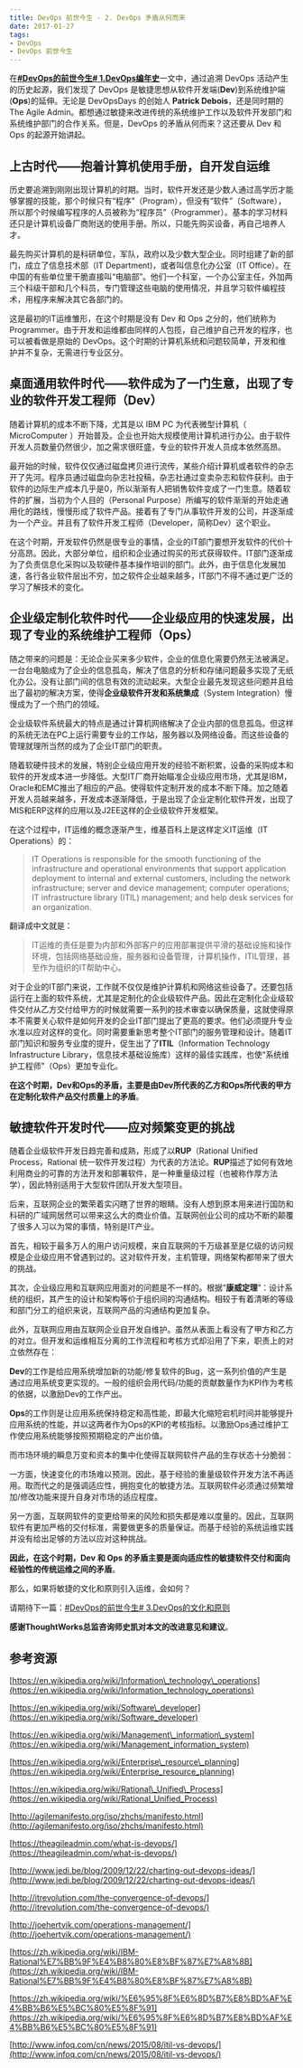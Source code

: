 ```yaml
---
title: DevOps 前世今生 - 2. DevOps 矛盾从何而来
date: 2017-01-27
tags:
- DevOps
- DevOps 前世今生
---
```


在[**#DevOps的前世今生# 1.DevOps编年史**](/blog/2016-11-27-devops-annals)一文中，通过追溯 DevOps 活动产生的历史起源，我们发现了 DevOps 是敏捷思想从软件开发端(**Dev**)到系统维护端(**Ops**)的延伸。无论是 DevOpsDays 的创始人 **Patrick Debois**，还是同时期的 The Agile Admin。都想通过敏捷来改进传统的系统维护工作以及软件开发部门和系统维护部门的合作关系。但是，DevOps 的矛盾从何而来？这还要从 Dev 和 Ops 的起源开始讲起。

## 上古时代——抱着计算机使用手册，自开发自运维

历史要追溯到刚刚出现计算机的时期。当时，软件开发还是少数人通过高学历才能够掌握的技能，那个时候只有“程序”（Program），但没有“软件”（Software），所以那个时候编写程序的人员被称为“程序员”（Programmer）。基本的学习材料还只是计算机设备厂商附送的使用手册。所以，只能先购买设备，再自己培养人才。

最先购买计算机的是科研单位，军队，政府以及少数大型企业。同时组建了新的部门，成立了信息技术部（IT Department)，或者叫信息化办公室（IT Office）。在中国的有些单位里干脆直接叫“电脑部”。他们一个科室，一个办公室主任，外加两三个科级干部和几个科员，专门管理这些电脑的使用情况，并且学习软件编程技术，用程序来解决其它各部门的。

这是最初的IT运维雏形，在这个时期是没有 Dev 和 Ops 之分的，他们统称为 Programmer。由于开发和运维都由同样的人包揽，自己维护自己开发的程序，也可以被看做是原始的 DevOps。这个时期的计算机系统和问题较简单，开发和维护并不复杂，无需进行专业区分。

## 桌面通用软件时代——软件成为了一门生意，出现了专业的软件开发工程师（**Dev**）

随着计算机的成本不断下降，尤其是以 IBM PC 为代表微型计算机（ MicroComputer ）开始普及。企业也开始大规模使用计算机进行办公。由于软件开发人员数量仍然很少，加之需求很旺盛，专业的软件开发人员成本依然高昂。

最开始的时候，软件仅仅通过磁盘拷贝进行流传，某些介绍计算机或者软件的杂志开了先河。程序员通过磁盘向杂志社投稿，杂志社通过变卖杂志和软件获利。由于软件的边际生产成本几乎是0，所以渐渐有人把销售软件变成了一门生意。随着软件的扩展，当初为个人目的（Personal
Purpose）所编写的软件渐渐的开始走通用化的路线，慢慢形成了软件产品。接着有了专门从事软件开发的公司，并逐渐成为一个产业。并且有了软件开发工程师（Developer，简称Dev）这个职业。

在这个时期，开发软件仍然是很专业的事情，企业的IT部门要想开发软件的代价十分高昂。因此，大部分单位，组织和企业通过购买的形式获得软件。IT部门逐渐成为了负责信息化采购以及软硬件基本操作培训的部门。此外，由于信息化发展加速，各行各业软件层出不穷，加之软件企业越来越多，IT部门不得不通过更广泛的学习了解技术的变化。

## 企业级定制化软件时代——企业级应用的快速发展，出现了专业的系统维护工程师（**Ops**）

随之带来的问题是：无论企业买来多少软件，企业的信息化需要仍然无法被满足。一台台电脑成为了企业的信息孤岛，解决了信息的分析和存储问题最多实现了无纸化办公。没有让部门间的信息有效的流动起来。大型企业最先发现这些问题并且给出了最初的解决方案，使得**企业级软件开发和系统集成**（System Integration）慢慢成为了一个热门的领域。

企业级软件系统最大的特点是通过计算机网络解决了企业内部的信息孤岛。但这样的系统无法在PC上运行需要专业的工作站，服务器以及网络设备。而这些设备的管理就理所当然的成为了企业IT部门的职责。

随着软硬件技术的发展，特别企业级应用开发的经验不断积累，设备的采购成本和软件的开发成本进一步降低。大型IT厂商开始瞄准企业级应用市场，尤其是IBM，Oracle和EMC推出了相应的产品。使得软件定制开发的成本不断下降。加之随着开发人员越来越多，开发成本逐渐降低，于是出现了企业定制化软件开发，出现了MIS和ERP这样的应用以及J2EE这样的企业级软件开发框架。

在这个过程中，IT运维的概念逐渐产生，维基百科上是这样定义IT运维（IT Operations）的：

> IT Operations is responsible for the smooth functioning of the infrastructure and operational environments that support application deployment to internal and external customers, including the network infrastructure; server and device management; computer operations; IT infrastructure library (ITIL) management; and help desk services for an organization.

翻译成中文就是：

> IT运维的责任是要为内部和外部客户的应用部署提供平滑的基础设施和操作环境，包括网络基础设施，服务器和设备管理，计算机操作，ITIL管理，甚至作为组织的IT帮助中心。

对于企业的IT部门来说，工作就不仅仅是维护计算机和网络这些设备了。还要包括运行在上面的软件系统，尤其是定制化的企业级软件产品。因此在定制化企业级软件交付从乙方交付给甲方的时候就需要一系列的技术审查以确保质量，这就使得原本不需要关心软件是如何开发的企业IT部门提出了更高的要求。他们必须提升专业水准以应对这样的变化。同时需要重新思考整个IT部门的服务管理和设计。随着IT部门知识和服务专业度的提升，促生出了了**ITIL**（Information
Technology Infrastructure
Library，信息技术基础设施库）这样的最佳实践库，也使“系统维护工程师”（Ops）更加专业化。

**在这个时期，Dev和Ops的矛盾，主要是由Dev所代表的乙方和Ops所代表的甲方在定制化软件产品交付质量上的矛盾**。

## 敏捷软件开发时代——应对频繁变更的挑战

随着企业级软件开发日趋完善和成熟，形成了以**RUP**（Rational Unified Process，Rational 统一软件开发过程）为代表的方法论。**RUP**描述了如何有效地利用商业的可靠的方法开发和部署软件，是一种重量级过程（也被称作厚方法学），因此特别适用于大型软件团队开发大型项目。

后来，互联网企业的繁荣着实闪瞎了世界的眼睛。没有人想到原本用来进行国防和科研的广域网居然可以带来这么大的商业价值。互联网创业公司的成功不断的颠覆了很多人习以为常的事情，特别是IT产业。

首先，相较于最多万人的用户访问规模，来自互联网的千万级甚至是亿级的访问规模是企业级应用不曾遇到过的。这对软件开发，主机管理，网络架构都带来了很大的挑战。

其次，企业级应用和互联网应用面对的问题是不一样的。根据“**康威定理**”：设计系统的组织，其产生的设计和架构等价于组织间的沟通结构。相较于有着清晰的等级和部门分工的组织来说，互联网产品的沟通结构更加复杂。

此外，互联网应用由互联网企业自开发自维护。虽然从表面上看没有了甲方和乙方的对立。但开发和运维相互分离的工作流程和考核方式却沿用了下来，职责上的对立依然存在：

**Dev**的工作是给应用系统增加新的功能/修复软件的Bug，这一系列价值的产生是通过应用系统变更实现的。一般的组织会用代码/功能的贡献数量作为KPI作为考核的依据，以激励Dev的工作产出。

**Ops**的工作则是让应用系统保持稳定和高性能，即最大化缩短宕机时间并能够提升应用系统的性能，并以这两者作为Ops的KPI的考核指标。以激励Ops通过维护工作使应用系统能够按照预期稳定的产出价值。

而市场环境的瞬息万变和资本的集中化使得互联网软件产品的生存状态十分脆弱：

一方面，快速变化的市场难以预测。因此，基于经验的重量级软件开发方法不再适用。取而代之的是强调适应性，拥抱变化的敏捷方法。互联网软件必须通过频繁增加/修改功能来提升自身对市场的适应程度。

另一方面，互联网软件的变更给带来的风险和损失都是难以度量的。因此，互联网软件有更加严格的交付标准，需要做更多的质量保证。而基于经验的系统运维实践并没有给出足够的方法以应对这种挑战。

**因此，在这个时期，Dev 和 Ops 的矛盾主要是面向适应性的敏捷软件交付和面向经验性的传统运维之间的矛盾**。

那么，如果将敏捷的文化和原则引入运维，会如何？

请期待下一篇：[#DevOps的前世今生# 3.DevOps的文化和原则](/blog/2017-02-14-core-devops-concepts)

**感谢ThoughtWorks总监咨询师史凯对本文的改进意见和建议**。

## 参考资源

[https://en.wikipedia.org/wiki/Information\_technology\_operations](https://en.wikipedia.org/wiki/Information_technology_operations)

[https://en.wikipedia.org/wiki/Software\_developer](https://en.wikipedia.org/wiki/Software_developer)

[https://en.wikipedia.org/wiki/Management\_information\_system](https://en.wikipedia.org/wiki/Management_information_system)

[https://en.wikipedia.org/wiki/Enterprise\_resource\_planning](https://en.wikipedia.org/wiki/Enterprise_resource_planning)

[https://en.wikipedia.org/wiki/Rational\_Unified\_Process](https://en.wikipedia.org/wiki/Rational_Unified_Process)

[http://agilemanifesto.org/iso/zhchs/manifesto.html](http://agilemanifesto.org/iso/zhchs/manifesto.html)

[https://theagileadmin.com/what-is-devops/](https://theagileadmin.com/what-is-devops/)

[http://www.jedi.be/blog/2009/12/22/charting-out-devops-ideas/](http://www.jedi.be/blog/2009/12/22/charting-out-devops-ideas/)

[http://itrevolution.com/the-convergence-of-devops/](http://itrevolution.com/the-convergence-of-devops/)

[http://joehertvik.com/operations-management/](http://joehertvik.com/operations-management/)

[https://zh.wikipedia.org/wiki/IBM-Rational%E7%BB%9F%E4%B8%80%E8%BF%87%E7%A8%8B](https://zh.wikipedia.org/wiki/IBM-Rational%E7%BB%9F%E4%B8%80%E8%BF%87%E7%A8%8B)

[https://zh.wikipedia.org/wiki/%E6%95%8F%E6%8D%B7%E8%BD%AF%E4%BB%B6%E5%BC%80%E5%8F%91](https://zh.wikipedia.org/wiki/%E6%95%8F%E6%8D%B7%E8%BD%AF%E4%BB%B6%E5%BC%80%E5%8F%91)

[http://www.infoq.com/cn/news/2015/08/itil-vs-devops/](http://www.infoq.com/cn/news/2015/08/itil-vs-devops/)

